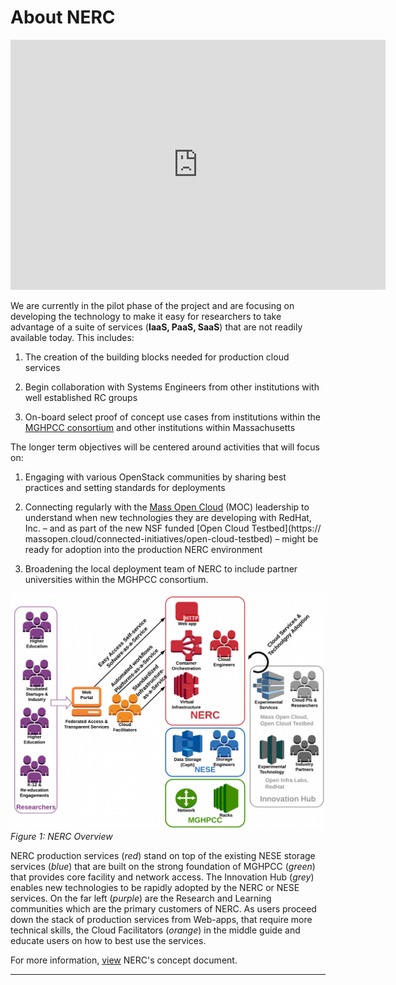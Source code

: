 # About NERC

<!-- markdownlint-disable -->
<iframe width="600" height="400" src="https://www.youtube.com/embed/Sbo7sR4atuc?si=shvyBmL6deznsOdk" title="About NERC" frameborder="0" allow="accelerometer; autoplay; clipboard-write; encrypted-media; gyroscope; picture-in-picture; web-share" referrerpolicy="strict-origin-when-cross-origin" allowfullscreen></iframe>
<!-- markdownlint-enable -->

We are currently in the pilot phase of the project and are focusing on
developing the technology to make it easy for researchers to take advantage of
a suite of services (**IaaS, PaaS, SaaS**) that are not readily available
today. This includes:

1. The creation of the building blocks needed for production cloud services

2. Begin collaboration with Systems Engineers from other institutions with well
   established RC groups

3. On-board select proof of concept use cases from institutions within the
   [MGHPCC consortium](https://www.mghpcc.org/resources/) and other institutions
   within Massachusetts

The longer term objectives will be centered around activities that will focus on:

1. Engaging with various OpenStack communities by sharing best practices and
   setting standards for deployments

2. Connecting regularly with the [Mass Open Cloud](https://massopen.cloud/)
   (MOC) leadership to understand when new technologies they are developing with
   RedHat, Inc. – and as part of the new NSF funded [Open Cloud Testbed](https://
   massopen.cloud/connected-initiatives/open-cloud-testbed) – might be ready for
   adoption into the production NERC environment

3. Broadening the local deployment team of NERC to include partner universities
   within the MGHPCC consortium.

![NERC-overview](images/NERC-Diagram-MOC.png)
_Figure 1: NERC Overview_

NERC production services (_red_) stand on top of the existing NESE storage
services (_blue_) that are built on the strong foundation of MGHPCC (_green_) that
provides core facility and network access. The Innovation Hub (_grey_) enables
new technologies to be rapidly adopted by the NERC or NESE services. On the
far left (_purple_) are the Research and Learning communities which are the
primary customers of NERC. As users proceed down the stack of production
services from Web-apps, that require more technical skills, the Cloud
Facilitators (_orange_) in the middle guide and educate users on how to best
use the services.

For more information,
[view](https://docs.google.com/document/d/1-bwdvVCx_pufAidylJGUH0E3jAjfg2TQibDPTO4yDt0/edit?usp=sharing)
NERC's concept document.

---
